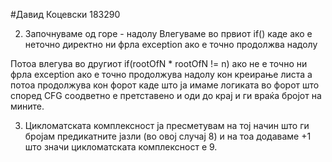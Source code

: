 #Давид Коцевски 183290

2. Започнуваме од горе - надолу
Влегуваме во првиот if() каде ако е неточно директно ни фрла exception ако е точно продолжва надолу

Потоа влегува во другиот if(rootOfN * rootOfN != n) ако не е точно ни фрла exception ако е точно продолжува надолу кон креирање листа а потоа продолжува кон форот каде што ја имаме логиката во форот што според CFG соодветно е претставено и оди до крај и ги враќа бројот на мините.

3. Цикломатската комплексност ја пресметувам на тој начин што ги бројам предикатните јазли (во овој случај 8) и на тоа додаваме +1 што значи цикломатската комплексност е 9.

